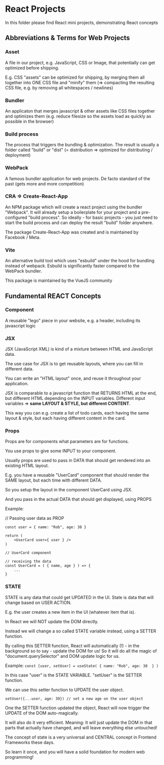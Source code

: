 # React Projects

In this folder please find React mini projects, demonstrating React concepts

## Abbreviations & Terms for Web Projects

### Asset

A file in our project, e.g. JavaScript, CSS or Image, that potentially can get optimized before shipping.

E.g. CSS "assets" can be optimized for shipping, by merging them all together into ONE CSS file and "minify" them (=> compacting the resulting CSS file, e.g. by removing all whitespaces / newlines)

### Bundler

An applicaton that merges javascript & other assets like CSS files together and optimizes them (e.g. reduce filesize so the assets load as quickly as possible in the browser)

### Build process

The process that triggers the bundling & optimization. The result is usually a folder called "build" or "dist" (= distribution => optimized for distributing / deployment)

### WebPack

A famous bundler application for web projects. De facto standard of the past (gets more and more competition)

### CRA => Create-React-App

An NPM package which will create a react project using the bundler "Webpack". It will already setup a boilerplate for your project and a pre-configured "build process". So ideally - for basic projects - you just need to start the build process and can deploy the result "build" folder anywhere.

The package Create-React-App was created and is maintained by Facebook / Meta.

### Vite

An alternative build tool which uses "esbuild" under the hood for bundling instead of webpack. Esbuild is significantly faster compared to the WebPack bundler.

This package is maintained by the VueJS community



## Fundamental REACT Concepts

### Component

A reusable "lego" piece in your website, e.g. a header, including its javascript logic

### JSX

JSX (JavaScript XML) is kind of a mixture between HTML and JavaScript data.

The use case for JSX is to get reusable layouts, where you can fill in different data.

You can write an "HTML layout" once, and reuse it throughout your application.

JSX is comparable to a javascript function that RETURNS HTML at the end, but different HTML depending on the INPUT variables. Different input variables => <b>same LAYOUT & STYLE, but different CONTENT</b>. 

This way you can e.g. create a list of todo cards, each having the same layout & style, but each having different content in the card.

### Props

Props are for components what parameters are for functions. 

You use props to give some INPUT to your component. 

Usually props are used to pass in DATA that should get rendered into an existing HTML layout.

E.g. you have a reusable "UserCard" component that should render the SAME layout, but each time with different DATA.

So you setup the layout in the component UserCard using JSX.

And you pass in the actual DATA that should get displayed, using PROPS

Example: 

// Passing user data as PROP

```
const user = { name: "Rob", age: 38 }

return (
	<UserCard user={ user } />
)
```

```
// UserCard component

// receiving the data
const UserCard = ( { name, age } ) => {
	...
}
```

### STATE

STATE is any data that could get UPDATED in the UI.
State is data that will change based on USER ACTION.

E.g. the user creates a new item in the UI (whatever item that is).

In React we will NOT update the DOM directly.

Instead we will change a so called STATE variable instead, using a SETTER function. 

By calling this SETTER function, React will automatically (!) - in the background so to say - update the DOM for us! So it will do all the magic of "document.querySelector" and DOM update logic for us. 

Example: 
`const [user, setUser] = useState( { name: "Rob", age: 38  } )` 

In this case "user" is the STATE VARIABLE. "setUser" is the SETTER function.

We can use this setter function to UPDATE the user object. 

`setUser({...user, age: 39}) // set a new age on the user object`

One the SETTER function updated the object, React will now trigger the UPDATE of the DOM auto-magically.

It will also do it very efficient. Meaning: It will just update the DOM in that parts that actually have changed, and will leave everything else untouched!

The concept of state is a very universal and CENTRAL concept in Frontend Frameworks these days.

So learn it once, and you will have a solid foundation for modern web programming!




